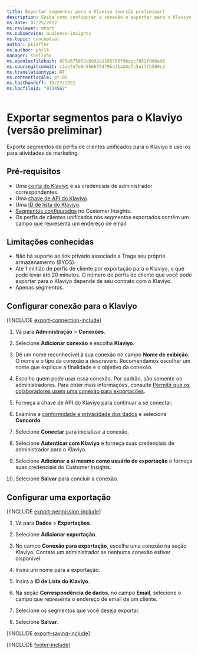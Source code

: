 ```yaml
---
title: Exportar segmentos para o Klaviyo (versão preliminar)
description: Saiba como configurar a conexão e exportar para o Klaviyo.
ms.date: 07/25/2022
ms.reviewer: mhart
ms.subservice: audience-insights
ms.topic: conceptual
author: pkieffer
ms.author: philk
manager: shellyha
ms.openlocfilehash: 075e6758f2c6992a1185756f9beecf852fdd0a96
ms.sourcegitcommit: c3ae7e7e0c9566f9479ba71a26afc5a17fb589c2
ms.translationtype: HT
ms.contentlocale: pt-BR
ms.lasthandoff: 10/27/2022
ms.locfileid: "9724562"
---
```

# <a name="export-segments-to-klaviyo-preview"></a>Exportar segmentos para o Klaviyo (versão preliminar)

Exporte segmentos de perfis de clientes unificados para o Klaviyo e use-os para atividades de marketing.

## <a name="prerequisites"></a>Pré-requisitos

- Uma [conta do Klaviyo](https://www.klaviyo.com/) e as credenciais de administrador correspondentes.
- Uma [chave de API do Klaviyo](https://help.klaviyo.com/hc/articles/115005062267-How-to-Manage-Your-Account-s-API-Keys).
- Uma [ID de lista do Klaviyo](https://help.klaviyo.com/hc/articles/115005078647-How-to-Find-a-List-ID).
- [Segmentos configurados](segments.md) no Customer Insights.
- Os perfis de clientes unificados nos segmentos exportados contêm um campo que representa um endereço de email.

## <a name="known-limitations"></a>Limitações conhecidas

- Não há suporte ao link privado associado a Traga seu próprio armazenamento (BYOS).
- Até 1 milhão de perfis de cliente por exportação para o Klaviyo, o que pode levar até 20 minutos. O número de perfis de cliente que você pode exportar para o Klaviyo depende de seu contrato com o Klaviyo.
- Apenas segmentos.

## <a name="set-up-connection-to-klaviyo"></a>Configurar conexão para o Klaviyo

[!INCLUDE [export-connection-include](includes/export-connection-admn.md)]

1. Vá para **Administração** > **Conexões**.

1. Selecione **Adicionar conexão** e escolha **Klaviyo**.

1. Dê um nome reconhecível à sua conexão no campo **Nome de exibição**. O nome e o tipo da conexão a descrevem. Recomendamos escolher um nome que explique a finalidade e o objetivo da conexão.

1. Escolha quem pode usar essa conexão. Por padrão, são somente os administradores. Para obter mais informações, consulte [Permitir que os colaboradores usem uma conexão para exportações](connections.md#allow-contributors-to-use-a-connection-for-exports).

1. Forneça a chave de API do Klaviyo para continuar a se conectar.

1. Examine a [conformidade e privacidade dos dados](connections.md#data-privacy-and-compliance) e selecione **Concordo**.

1. Selecione **Conectar** para inicializar a conexão.

1. Selecione **Autenticar com Klaviyo** e forneça suas credenciais de administrador para o Klaviyo.

1. Selecione **Adicionar a si mesmo como usuário de exportação** e forneça suas credenciais do Customer Insights.

1. Selecione **Salvar** para concluir a conexão.

## <a name="configure-an-export"></a>Configurar uma exportação

[!INCLUDE [export-permission-include](includes/export-permission.md)]

1. Vá para **Dados** > **Exportações**.

1. Selecione **Adicionar exportação**.

1. No campo **Conexão para exportação**, escolha uma conexão na seção Klaviyo. Contate um administrador se nenhuma conexão estiver disponível.

1. Insira um nome para a exportação.

1. Insira a **ID de Lista do Klaviyo**.

1. Na seção **Correspondência de dados**, no campo **Email**, selecione o campo que representa o endereço de email de um cliente.

1. Selecione os segmentos que você deseja exportar.

1. Selecione **Salvar**.

[!INCLUDE [export-saving-include](includes/export-saving.md)]

[!INCLUDE [footer-include](includes/footer-banner.md)]
